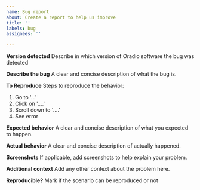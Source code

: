 ```yaml
---
name: Bug report
about: Create a report to help us improve
title: ''
labels: bug
assignees: ''

---
```


**Version detected**
Describe in which version of Oradio software the bug was detected

**Describe the bug**
A clear and concise description of what the bug is.

**To Reproduce**
Steps to reproduce the behavior:
1. Go to '...'
2. Click on '....'
3. Scroll down to '....'
4. See error

**Expected behavior**
A clear and concise description of what you expected to happen.

**Actual behavior**
A clear and concise description of actually happened.

**Screenshots**
If applicable, add screenshots to help explain your problem.

**Additional context**
Add any other context about the problem here.

**Reproducible?**
Mark if the scenario can be reproduced or not
